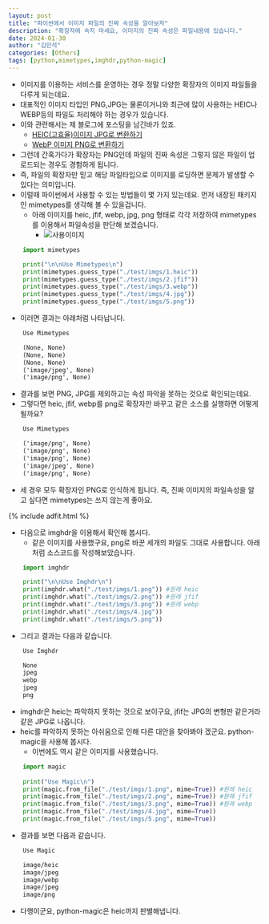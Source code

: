 ```yaml
---
layout: post
title: "파이썬에서 이미지 파일의 진짜 속성을 알아보자"
description: "확장자에 속지 마세요, 이미지의 진짜 속성은 파일내용에 있습니다."
date: 2024-01-30
author: "김민석"
categories: [Others]
tags: [python,mimetypes,imghdr,python-magic]
---
```

- 이미지를 이용하는 서비스를 운영하는 경우 정말 다양한 확장자의 이미지 파일들을 다루게 되는데요.
- 대표적인 이미지 타입인 PNG,JPG는 물론이거니와 최근에 많이 사용하는 HEIC나 WEBP등의 파일도 처리해야 하는 경우가 있습니다.
- 이와 관련해서는 제 블로그에 포스팅을 남긴바가 있죠.
  - [HEIC(고효율)이미지 JPG로 변환하기](https://reddol18.pe.kr/heic-to-jpg-python)
  - [WebP 이미지 PNG로 변환하기 ](https://reddol18.pe.kr/webp-to-png-python)
- 그런데 간혹가다가 확장자는 PNG인데 파일의 진짜 속성은 그렇지 않은 파일이 업로드되는 경우도 경험하게 됩니다.
- 즉, 파일의 확장자만 믿고 해당 파일타입으로 이미지를 로딩하면 문제가 발생할 수 있다는 의미입니다.
- 이럴때 파이썬에서 사용할 수 있는 방법들이 몇 가지 있는데요. 먼저 내장된 패키지인 mimetypes를 생각해 볼 수 있을겁니다.
  - 아래 이미지를 heic, jfif, webp, jpg, png 형태로 각각 저장하여 mimetypes를 이용해서 파일속성을 판단해 보겠습니다.
    - ![사용이미지](https://reddol18.github.io/dev5min/images/20240130/5.png)
```python
    import mimetypes

    print("\n\nUse Mimetypes\n")
    print(mimetypes.guess_type("./test/imgs/1.heic"))
    print(mimetypes.guess_type("./test/imgs/2.jfif"))
    print(mimetypes.guess_type("./test/imgs/3.webp"))
    print(mimetypes.guess_type("./test/imgs/4.jpg"))
    print(mimetypes.guess_type("./test/imgs/5.png"))
```
  - 이러면 결과는 아래처럼 나타납니다.
```txt
    Use Mimetypes

    (None, None)
    (None, None)
    (None, None)
    ('image/jpeg', None)
    ('image/png', None)
```
  - 결과를 보면 PNG, JPG를 제외하고는 속성 파악을 못하는 것으로 확인되는데요.
  - 그렇다면 heic, jfif, webp를 png로 확장자만 바꾸고 같은 소스를 실행하면 어떻게 될까요?
```txt
    Use Mimetypes

    ('image/png', None)
    ('image/png', None)
    ('image/png', None)
    ('image/jpeg', None)
    ('image/png', None)
```
  - 세 경우 모두 확장자인 PNG로 인식하게 됩니다. 즉, 진짜 이미지의 파일속성을 알고 싶다면 mimetypes는 쓰지 않는게 좋아요.

{% include adfit.html %}    

- 다음으로 imghdr을 이용해서 확인해 봅시다.
  - 같은 이미지를 사용했구요, png로 바꾼 세개의 파일도 그대로 사용합니다. 아래처럼 소스코드를 작성해보았습니다.
```python
    import imghdr

    print("\n\nUse Imghdr\n")
    print(imghdr.what("./test/imgs/1.png")) #원래 heic
    print(imghdr.what("./test/imgs/2.png")) #원래 jfif
    print(imghdr.what("./test/imgs/3.png")) #원래 webp
    print(imghdr.what("./test/imgs/4.jpg"))
    print(imghdr.what("./test/imgs/5.png"))
```
  - 그리고 결과는 다음과 같습니다.
```txt
    Use Imghdr

    None
    jpeg
    webp
    jpeg
    png
```
  - imghdr은 heic는 파악하지 못하는 것으로 보이구요, jfif는 JPG의 변형판 같은거라 같은 JPG로 나옵니다.
- heic를 파악하지 못하는 아쉬움으로 인해 다른 대안을 찾아봐야 겠군요. python-magic을 사용해 봅시다.
  - 이번에도 역시 같은 이미지를 사용했습니다.
```python
    import magic
    
    print("Use Magic\n")
    print(magic.from_file("./test/imgs/1.png", mime=True)) #원래 heic
    print(magic.from_file("./test/imgs/2.png", mime=True)) #원래 jfif
    print(magic.from_file("./test/imgs/3.png", mime=True)) #원래 webp
    print(magic.from_file("./test/imgs/4.jpg", mime=True))
    print(magic.from_file("./test/imgs/5.png", mime=True))
```
  - 결과를 보면 다음과 같습니다.
```txt
    Use Magic

    image/heic
    image/jpeg
    image/webp
    image/jpeg
    image/png
```
  - 다행이군요, python-magic은 heic까지 판별해냅니다.

